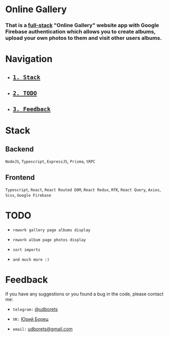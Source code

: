 # Online Gallery

### That is a [full-stack](#stack) "Online Gallery" website app with Google Firebase authentication which allows you to create albums, upload your own photos to them and visit other users albums.

# Navigation

- ## [`1. Stack`](#stack)

- ## [`2. TODO`](#todo)

- ## [`3. Feedback`](#feedback)

# Stack

## Backend

`NodeJS`, `Typescript`, `ExpressJS`, `Prisma`, `tRPC`

## Frontend

`Typescript`, `React`, `React Routed DOM`, `React Redux`, `RTK`, `React Query`, `Axios`, `Scss`, `Google Firebase`

# TODO

- `rework gallery page albums display`

- `rework album page photos display`

- `sort imports`

- `and much more :)`

# Feedback

If you have any suggestions or you found a bug in the code, please contact me:

- `telegram:` [@udborets](https://t.me/udborets)

- `VK:` [Юрий Борец](https://vk.com/udborets)

- `email:` udborets@gmail.com
